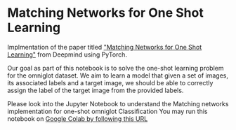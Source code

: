 # Matching Networks for One Shot Learning

Implmentation of the paper titled ["Matching Networks for One Shot Learning"](https://arxiv.org/abs/1606.04080) from Deepmind using PyTorch.

Our goal as part of this notebook is to solve the one-shot learning problem for the omniglot dataset. We aim to learn a model that given a set of images, its associated labels and a target image, we should be able to correctly assign the label of the target image from the provided labels.

Please look into the Jupyter Notebook to understand the Matching networks implementation for one-shot omniglot Classification
You may run this notebook on [Google Colab by following this URL](https://colab.research.google.com/github/RameshArvind/Pytorch-Matching-Networks/blob/master/Torch_Matching_Net_Omniglot.ipynb)
